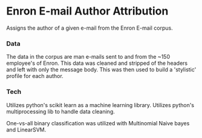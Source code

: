 # Enron E-mail Author Attribution
Assigns the author of a given e-mail from the Enron E-mail corpus.

### Data
The data in the corpus are man e-mails sent to and from the ~150 employee's of Enron. This data was cleaned and stripped of the headers and left with only the message body. This was then used to build a 'stylistic' profile for each author.

### Tech
Utilizes python's scikit learn as a machine learning library. Utilizes python's multiprocessing lib to handle data cleaning.

One-vs-all binary classification was utilized with Multinomial Naive bayes and LinearSVM.

